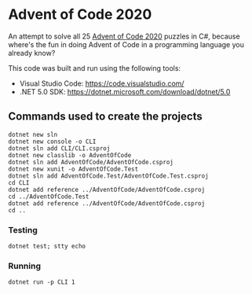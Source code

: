# Advent of Code 2020

An attempt to solve all 25 [Advent of Code 2020](https://adventofcode.com/) puzzles in C#, because where's the fun in doing Advent of Code in a programming language you already know?

This code was built and run using the following tools:

* Visual Studio Code: https://code.visualstudio.com/
* .NET 5.0 SDK: https://dotnet.microsoft.com/download/dotnet/5.0

## Commands used to create the projects

```
dotnet new sln
dotnet new console -o CLI
dotnet sln add CLI/CLI.csproj
dotnet new classlib -o AdventOfCode
dotnet sln add AdventOfCode/AdventOfCode.csproj
dotnet new xunit -o AdventOfCode.Test
dotnet sln add AdventOfCode.Test/AdventOfCode.Test.csproj
cd CLI
dotnet add reference ../AdventOfCode/AdventOfCode.csproj
cd ../AdventOfCode.Test
dotnet add reference ../AdventOfCode/AdventOfCode.csproj
cd ..
```

### Testing

```
dotnet test; stty echo
```

### Running

```
dotnet run -p CLI 1
```
